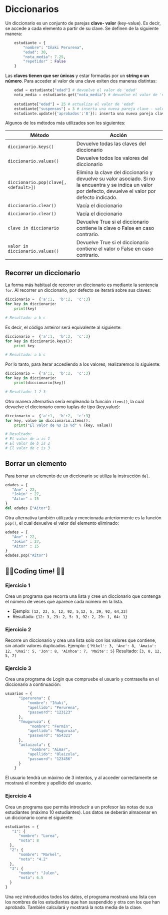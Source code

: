 # Diccionarios
Un diccionario es un conjunto de parejas **clave- valor** (key-value). Es decir, se accede a cada elemento a partir de su clave. Se definen de la siguiente manera:

```python
    estudiante = {
    	"nombre": "Iñaki Perurena",
    	"edad": 30,
    	"nota_media": 7.25,
    	"repetidor" : False
    }
```

Las **claves tienen que ser únicas** y estar formadas por un **string o un número**. Para acceder al valor de una clave exiten dos maneras distintas:

```python
    edad = estudiante["edad"] # devuelve el valor de 'edad'
    nota_media = estudiante.get("nota_media") # devuelve el valor de 'nota_media'
    
    estudiante["edad"] = 25 # actualiza el valor de 'edad'
    estudiante["suspensos"] = 3 # inserta una nueva pareja clave - valor
    estudiante.update({'aprobados':'8'}): inserta una nueva pareja clave - valor o actualiza su valor si ya existiera
```

Algunos de los métodos más utilizados son los siguientes:

| Método | Acción |
|--|--|
| `diccionario.keys()` | Devuelve todas las claves del diccionario |
| `diccionario.values()` | Devuelve todos los valores del diccionario |
| `diccionario.pop(clave[,<default>])` | Elimina la clave del diccionario y devuelve su valor asociado. Si no la encuentra y se indica un valor por defecto, devuelve el valor por defecto indicado. |
| `diccionario.clear()` | Vacía el diccionario |
| `diccionario.clear()` | Vacía el diccionario |
| `clave in diccionario` | Devuelve True si el diccionario contiene la clave o False en caso contrario. |
| `valor in diccionario.values()` | Devuelve True si el diccionario contiene el valor o False en caso contrario. |

## Recorrer un diccionario
La forma más habitual de recorrer un diccionario es mediante la sentencia `for`. Al recorrer un diccionario, por defecto se iterará sobre sus claves:

```python
diccionario =  {'a':1,  'b':2,  'c':3}
for key in diccionario:
	print(key)

# Resultado: a b c
```
Es decir, el código anteiror será equivalente al siguiente:
```python
diccionario =  {'a':1,  'b':2,  'c':3}
for key in diccionario.keys():
	print key

# Resultado: a b c
```
Por lo tanto, para iterar accediendo a los valores, realizaremos lo siguiente:

```python
diccionario =  {'a':1,  'b':2,  'c':3}
for key in diccionario:
	print(diccionario[key])

# Resultado: 1 2 3
```
Otro manera alternativa sería empleando la función `items()`, la cual devuelve el diccionario como tuplas de tipo (key,value):
```python
diccionario =  {'a':1,  'b':2,  'c':3}
for key, value in diccionario.items():
	print("El valor de %s is %d" % (key, value))

# Resultado:
# El valor de a is 1
# El valor de b is 2
# El valor de c is 3
```
## Borrar un elemento
Para borrar un elemento de un diccionario se utiliza la instrucción `del`.
```python
edades = {
   "Ane" : 22,
   "Jokin" : 27,
   "Aitor" : 15
}
del edades ["Aitor"]
```
Otra alternativa también utilizada y mencionada anteriormente es la función `pop()`, el cual devuelve el valor del elemento eliminado:
```python
edades = {
   "Ane" : 22,
   "Jokin" : 27,
   "Aitor" : 15
}
edades.pop("Aitor")
```

## 👩‍💻Coding time! 👨‍💻
### Ejercicio 1
Crea un programa que recorra una lista y cree un diccionario que contenga el número de veces que aparece cada número en la lista.
- Ejemplo: `[12, 23, 5, 12, 92, 5,12, 5, 29, 92, 64,23]`
- Resultado: `{12: 3, 23: 2, 5: 3, 92: 2, 29: 1, 64: 1}`

### Ejercicio 2
Recorre un diccionario y crea una lista solo con los valores que contiene, sin añadir valores duplicados.
Ejemplo: `{'Mikel': 3, 'Ane': 8, 'Amaia': 12, 'Unai': 5, 'Jon': 8, 'Ainhoa': 7, 'Maite': 5}`
Resultado: `[3, 8, 12, 5, 7]`

### Ejercicio 3
Crea una programa de Login que compruebe el usuario y contraseña en el diccionario a continuación:

```python
usuarios = {  
      "iperurena": {  
          "nombre": "Iñaki",  
		  "apellido": "Perurena",  
		  "password": "123123"  
	  },  
	  "fmuguruza": {  
	       "nombre": "Fermín",  
		  "apellido": "Muguruza",  
		  "password": "654321"  
	  },  
	  "aolaizola": {  
	       "nombre": "Aimar",  
		  "apellido": "Olaizola",  
		  "password": "123456"  
	  }  
    }
```

El usuario tendrá un máximo de 3 intentos, y al acceder correctamente se mostrará el nombre y apellido del usuario.

### Ejercicio 4
Crea un programa que permita introducir a un profesor las notas de sus estudiantes (máximo 10 estudiantes). Los datos se deberán almacenar en un diccionario como el siguiente:

```python
estudiantes = {  
   "1": {  
	  "nombre": "Lorea",  
	  "nota": 8  
  },  
  "2": {  
      "nombre": "Markel",  
	  "nota": "4.2"  
  },  
  "3": {  
      "nombre": "Julen",  
	  "nota": 6.5  
  }  
}
```
Una vez introducidos todos los datos, el programa mostrará una lista con los nombres de los estudiantes que han suspendido y otra con los que han aprobado. También calculará y mostrará la nota media de la clase.
